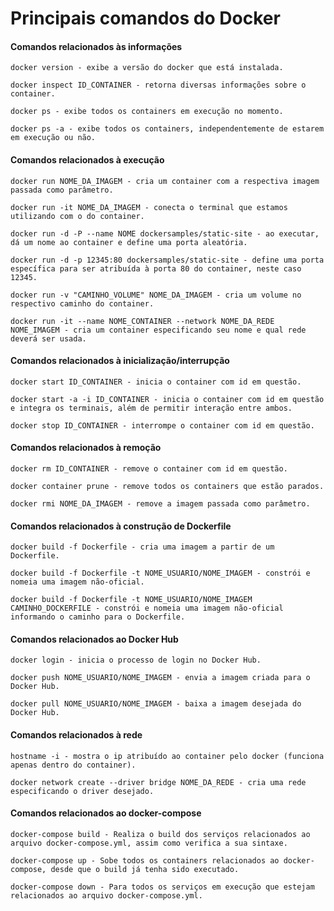 # Principais comandos do Docker


#### Comandos relacionados às informações
```
docker version - exibe a versão do docker que está instalada.
```
```
docker inspect ID_CONTAINER - retorna diversas informações sobre o container.
```
```
docker ps - exibe todos os containers em execução no momento.
```
```
docker ps -a - exibe todos os containers, independentemente de estarem em execução ou não.
```

#### Comandos relacionados à execução
```
docker run NOME_DA_IMAGEM - cria um container com a respectiva imagem passada como parâmetro.
```
```
docker run -it NOME_DA_IMAGEM - conecta o terminal que estamos utilizando com o do container.
```
```
docker run -d -P --name NOME dockersamples/static-site - ao executar, dá um nome ao container e define uma porta aleatória.
```
```
docker run -d -p 12345:80 dockersamples/static-site - define uma porta específica para ser atribuída à porta 80 do container, neste caso 12345.
```
```
docker run -v "CAMINHO_VOLUME" NOME_DA_IMAGEM - cria um volume no respectivo caminho do container.
```
```
docker run -it --name NOME_CONTAINER --network NOME_DA_REDE NOME_IMAGEM - cria um container especificando seu nome e qual rede deverá ser usada.
```

#### Comandos relacionados à inicialização/interrupção
```
docker start ID_CONTAINER - inicia o container com id em questão.
```
```
docker start -a -i ID_CONTAINER - inicia o container com id em questão e integra os terminais, além de permitir interação entre ambos.
```
```
docker stop ID_CONTAINER - interrompe o container com id em questão.
```

#### Comandos relacionados à remoção
```
docker rm ID_CONTAINER - remove o container com id em questão.
```
```
docker container prune - remove todos os containers que estão parados.
```
```
docker rmi NOME_DA_IMAGEM - remove a imagem passada como parâmetro.
```

#### Comandos relacionados à construção de Dockerfile
```
docker build -f Dockerfile - cria uma imagem a partir de um Dockerfile.
```
```
docker build -f Dockerfile -t NOME_USUARIO/NOME_IMAGEM - constrói e nomeia uma imagem não-oficial.
```
```
docker build -f Dockerfile -t NOME_USUARIO/NOME_IMAGEM CAMINHO_DOCKERFILE - constrói e nomeia uma imagem não-oficial informando o caminho para o Dockerfile.
```
#### Comandos relacionados ao Docker Hub
```
docker login - inicia o processo de login no Docker Hub.
```
```
docker push NOME_USUARIO/NOME_IMAGEM - envia a imagem criada para o Docker Hub.
```
```
docker pull NOME_USUARIO/NOME_IMAGEM - baixa a imagem desejada do Docker Hub.
```
#### Comandos relacionados à rede
```
hostname -i - mostra o ip atribuído ao container pelo docker (funciona apenas dentro do container).
```
```
docker network create --driver bridge NOME_DA_REDE - cria uma rede especificando o driver desejado.
```

#### Comandos relacionados ao docker-compose
```
docker-compose build - Realiza o build dos serviços relacionados ao arquivo docker-compose.yml, assim como verifica a sua sintaxe.
```
```
docker-compose up - Sobe todos os containers relacionados ao docker-compose, desde que o build já tenha sido executado.
```
```
docker-compose down - Para todos os serviços em execução que estejam relacionados ao arquivo docker-compose.yml.
```

